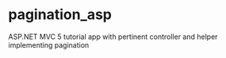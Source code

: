 # pagination_asp
ASP.NET MVC 5 tutorial app with pertinent controller and helper implementing pagination